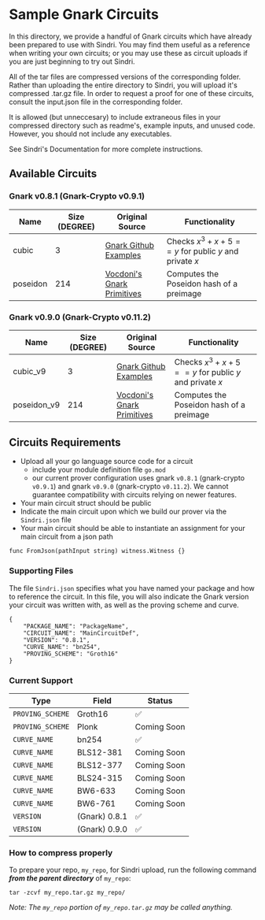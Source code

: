 # Sample Gnark Circuits

In this directory, we provide a handful of Gnark circuits which have already been prepared to use with Sindri. You may find them useful as a reference when writing your own circuits; or you may use these as circuit uploads if you are just beginning to try out Sindri.

All of the tar files are compressed versions of the corresponding folder. Rather than uploading the entire directory to Sindri, you will upload it's compressed .tar.gz file. In order to request a proof for one of these circuits, consult the input.json file in the corresponding folder.

It is allowed (but unneccesary) to include extraneous files in your compressed directory such as readme's, example inputs, and unused code. However, you should not include any executables.

See Sindri's Documentation for more complete instructions.

## Available Circuits

### Gnark v0.8.1 (Gnark-Crypto v0.9.1)

| Name | Size (DEGREE) | Original Source | Functionality | 
| ---- | ---- | --------------- | ------------- | 
| cubic | 3 | [Gnark Github Examples](https://github.com/Consensys/gnark/blob/master/examples/cubic/cubic.go) | Checks $x^3 + x + 5 == y$ for public $y$ and private $x$|
| poseidon | 214 | [Vocdoni's Gnark Primitives](https://github.com/vocdoni/gnark-crypto-primitives/tree/main) | Computes the Poseidon hash of a preimage  |

### Gnark v0.9.0 (Gnark-Crypto v0.11.2)
| Name | Size (DEGREE) | Original Source | Functionality | 
| ---- | ---- | --------------- | ------------- | 
| cubic_v9 | 3 | [Gnark Github Examples](https://github.com/Consensys/gnark/blob/master/examples/cubic/cubic.go) | Checks $x^3 + x + 5 == y$ for public $y$ and private $x$|
| poseidon_v9 | 214 | [Vocdoni's Gnark Primitives](https://github.com/vocdoni/gnark-crypto-primitives/tree/main) | Computes the Poseidon hash of a preimage  |


## Circuits Requirements
- Upload all your go language source code for a circuit
  - include your module definition file `go.mod`
  - our current prover configuration uses gnark `v0.8.1` (gnark-crypto `v0.9.1`) and gnark `v0.9.0` (gnark-crypto `v0.11.2`). We cannot guarantee compatibility with circuits relying on newer features.
- Your main circuit struct should be public
- Indicate the main circuit upon which we build our prover via the `Sindri.json` file
- Your main circuit should be able to instantiate an assignment for your main circuit from a json path
```
func FromJson(pathInput string) witness.Witness {}
```

### Supporting Files
The file `Sindri.json` specifies what you have named your package and how to reference the circuit.  In this file, you will also indicate the Gnark version your circuit was written with, as well as the proving scheme and curve.
```
{
    "PACKAGE_NAME": "PackageName",
    "CIRCUIT_NAME": "MainCircuitDef",
    "VERSION": "0.8.1",
    "CURVE_NAME": "bn254",
    "PROVING_SCHEME": "Groth16"
}
```

### Current Support

| Type        | Field       | Status       |
| ----------- | ----------- | --- |
| `PROVING_SCHEME`      | Groth16       |  ✅   | 
| `PROVING_SCHEME`      | Plonk       |  Coming Soon   | 
| `CURVE_NAME`      | bn254       |  ✅   | 
| `CURVE_NAME`      | BLS12-381       |  Coming Soon   | 
| `CURVE_NAME`      | BLS12-377       |  Coming Soon   | 
| `CURVE_NAME`      | BLS24-315       |  Coming Soon   | 
| `CURVE_NAME`      | BW6-633      |  Coming Soon   | 
| `CURVE_NAME`      | BW6-761       |  Coming Soon   | 
| `VERSION`      | (Gnark) 0.8.1       |  ✅   | 
| `VERSION`      | (Gnark) 0.9.0       |  ✅   | 

### How to compress properly
To prepare your repo, `my_repo`, for Sindri upload, run the following command ***from the parent directory*** of `my_repo`:
```
tar -zcvf my_repo.tar.gz my_repo/
```
*Note: The `my_repo` portion of `my_repo.tar.gz` may be called anything.*

